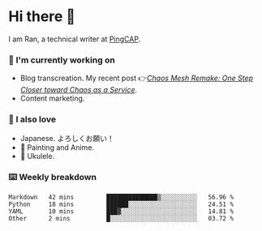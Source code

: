 # Hi there 👋

I am Ran, a technical writer at [PingCAP](https://pingcap.com/).

### 📝 I'm currently working on

- Blog transcreation. My recent post 👉[*Chaos Mesh Remake: One Step Closer toward Chaos as a Service*](https://pingcap.com/blog/chaos-mesh-remake-one-step-closer-toward-chaos-as-a-service).
- Content marketing.

### 🤠 I also love

- Japanese. よろしくお願い！ 
- 🎨 Painting and Anime. 
- 🎸 Ukulele.

### ⌨️ Weekly breakdown

<!--START_SECTION:waka-->
```text
Markdown   42 mins         ██████████████▒░░░░░░░░░░   56.96 % 
Python     18 mins         ██████░░░░░░░░░░░░░░░░░░░   24.51 % 
YAML       10 mins         ███▓░░░░░░░░░░░░░░░░░░░░░   14.81 % 
Other      2 mins          █░░░░░░░░░░░░░░░░░░░░░░░░   03.72 % 
```
<!--END_SECTION:waka-->
